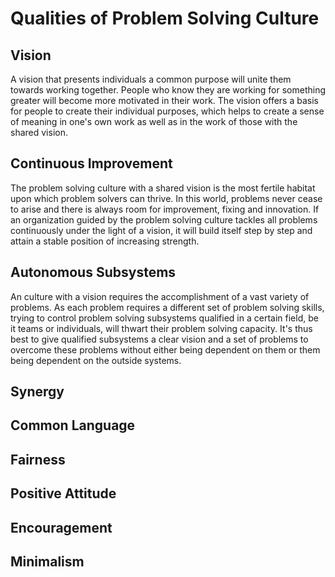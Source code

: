 # Qualities of Problem Solving Culture

## Vision
A vision that presents individuals a common purpose will unite them towards working together. People who know they are working for something greater will become more motivated in their work. The vision offers a basis for people to create their individual purposes, which helps to create a sense of meaning in one's own work as well as in the work of those with the shared vision.

## Continuous Improvement
The problem solving culture with a shared vision is the most fertile habitat upon which problem solvers can thrive. In this world, problems never cease to arise and there is always room for improvement, fixing and innovation. If an organization guided by the problem solving culture tackles all problems continuously under the light of a vision, it will build itself step by step and attain a stable position of increasing strength. 

## Autonomous Subsystems
An culture with a vision requires the accomplishment of a vast variety of problems. As each problem requires a different set of problem solving skills, trying to control problem solving subsystems qualified in a certain field, be it teams or individuals, will thwart their problem solving capacity. It's thus best to give qualified subsystems a clear vision and a set of problems to overcome these problems without either being dependent on them or them being dependent on the outside systems.

## Synergy
## Common Language
## Fairness
## Positive Attitude
## Encouragement
## Minimalism
